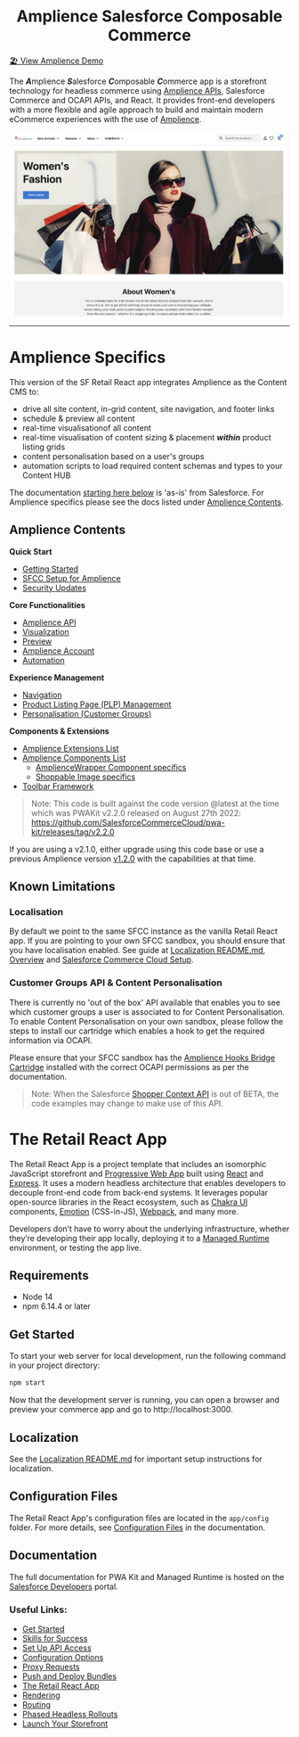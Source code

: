 <div align="center">
<h1>Amplience Salesforce Composable Commerce</h1>
</div>

[🏖️ View Amplience Demo](https://ascc-production.mobify-storefront.com/)

The ***A***mplience ***S***alesforce ***C***omposable ***C***ommerce app is a storefront technology for headless commerce using [Amplience APIs](https://amplience.com/docs/integration/reference.html), Salesforce Commerce and OCAPI APIs, and React. It provides front-end developers with a more flexible and agile approach to build and maintain modern eCommerce experiences with the use of [Amplience](https://amplience.com/).

![Amplience PWA Kit Banner)](./docs/amplience/media/amplience-sfcc-composable.png)

___

# Amplience Specifics

This version of the SF Retail React app integrates Amplience as the Content CMS to:
 - drive all site content, in-grid content, site navigation, and footer links
 - schedule & preview all content
 - real-time visualisationof all content
 - real-time visualisation of content sizing & placement ***within*** product listing grids
 - content personalisation based on a user's groups 
 - automation scripts to load required content schemas and types to your Content HUB 
 
 The documentation [starting here below](#the-retail-react-app) is 'as-is' from Salesforce. For Amplience specifics please see the docs listed under [Amplience Contents](#amplience-contents).
 
## Amplience Contents
**Quick Start**
* [Getting Started](./docs/amplience/getting-started.md)
* [SFCC Setup for Amplience](./docs/amplience/sfcc-setup.md)
* [Security Updates](./docs/amplience/security-updates.md) 

**Core Functionalities**
* [Amplience API](./docs/amplience/amplience-api.md)
* [Visualization](docs/amplience/visualization.md)
* [Preview](docs/amplience/preview.md)
* [Amplience Account](docs/amplience/amplience-account.md)
* [Automation](docs/amplience/automation.md)

**Experience Management**
* [Navigation](./docs/amplience/navigation.md)
* [Product Listing Page (PLP) Management](./docs/amplience/product-listing-page-management.md)
* [Personalisation (Customer Groups)](docs/amplience/personalisation.md)

**Components & Extensions**
* [Amplience Extensions List](./docs/amplience/amplience-extensions-list.md)
* [Amplience Components List](./docs/amplience/amplience-components-list.md)
  * [AmplienceWrapper Component specifics](./docs/amplience/ampliencewrapper-component.md)
  * [Shoppable Image specifics](docs/amplience/shoppable-image-component.md)
* [Toolbar Framework](docs/amplience/toolbar-framework.md)

> Note: This code is built against the code version @latest at the time which was PWAKit v2.2.0 released on August 27th 2022: https://github.com/SalesforceCommerceCloud/pwa-kit/releases/tag/v2.2.0

If you are using a v2.1.0, either upgrade using this code base or use a previous Amplience version [v1.2.0](https://github.com/amplience/amplience-sfcc-composable-commerce/releases/tag/v1.2.0) with the capabilities at that time.

## Known Limitations

### Localisation
By default we point to the same SFCC instance as the vanilla Retail React app. If you are pointing to your own SFCC sandbox, you should ensure that you have localisation enabled. See guide at [Localization README.md](./app/translations/README.md), [Overview](./docs/amplience/getting-started.md) and  [Salesforce Commerce Cloud Setup](./docs/amplience/sfcc-setup.md).

### Customer Groups API & Content Personalisation
There is currently no 'out of the box' API available that enables you to see which customer groups a user is associated to for Content Personalisation. To enable Content Personalisation on your own sandbox, please follow the steps to install our cartridge which enables a hook to get the required information via OCAPI.

Please ensure that your SFCC sandbox has the [Amplience Hooks Bridge Cartridge](https://github.com/amplience/amplience-sfcc-hooksbridge) installed with the correct OCAPI permissions as per the documentation.

> Note: When the Salesforce [Shopper Context API](https://developer.salesforce.com/docs/commerce/commerce-api/references/shopper-context) is out of BETA, the code examples may change to make use of this API.


# The Retail React App

The Retail React App is a project template that includes an isomorphic JavaScript storefront and [Progressive Web App](https://developer.mozilla.org/en-US/docs/Web/Progressive_web_apps) built using [React](https://reactjs.org/) and [Express](https://expressjs.com/). It uses a modern headless architecture that enables developers to decouple front-end code from back-end systems. It leverages popular open-source libraries in the React ecosystem, such as [Chakra UI](https://chakra-ui.com/) components, [Emotion](https://emotion.sh/docs/introduction) (CSS-in-JS), [Webpack](https://webpack.js.org/), and many more.

Developers don’t have to worry about the underlying infrastructure, whether they’re developing their app locally, deploying it to a [Managed Runtime](https://developer.salesforce.com/docs/commerce/pwa-kit-managed-runtime/guide/mrt-overview.html) environment, or testing the app live.

## Requirements

-   Node 14
-   npm 6.14.4 or later

## Get Started

To start your web server for local development, run the following command in your project directory:

```bash
npm start
```

Now that the development server is running, you can open a browser and preview your commerce app and go to http://localhost:3000.

## Localization

See the [Localization README.md](./app/translations/README.md) for important setup instructions for localization.

## Configuration Files

The Retail React App's configuration files are located in the `app/config` folder. For more details, see [Configuration Files](https://developer.salesforce.com/docs/commerce/pwa-kit-managed-runtime/guide/configuration-options.html) in the documentation.

## Documentation

The full documentation for PWA Kit and Managed Runtime is hosted on the [Salesforce Developers](https://developer.salesforce.com/docs/commerce/pwa-kit-managed-runtime/overview) portal.

### Useful Links:

-   [Get Started](https://developer.salesforce.com/docs/commerce/pwa-kit-managed-runtime/guide/getting-started.html)
-   [Skills for Success](https://developer.salesforce.com/docs/commerce/pwa-kit-managed-runtime/guide/skills-for-success.html)
-   [Set Up API Access](https://developer.salesforce.com/docs/commerce/pwa-kit-managed-runtime/guide/setting-up-api-access.html)
-   [Configuration Options](https://developer.salesforce.com/docs/commerce/pwa-kit-managed-runtime/guide/configuration-options.html)
-   [Proxy Requests](https://developer.salesforce.com/docs/commerce/pwa-kit-managed-runtime/guide/proxying-requests.html)
-   [Push and Deploy Bundles](https://developer.salesforce.com/docs/commerce/pwa-kit-managed-runtime/guide/pushing-and-deploying-bundles.html)
-   [The Retail React App](https://developer.salesforce.com/docs/commerce/pwa-kit-managed-runtime/guide/retail-react-app.html)
-   [Rendering](https://developer.salesforce.com/docs/commerce/pwa-kit-managed-runtime/guide/rendering.html)
-   [Routing](https://developer.salesforce.com/docs/commerce/pwa-kit-managed-runtime/guide/routing.html)
-   [Phased Headless Rollouts](https://developer.salesforce.com/docs/commerce/pwa-kit-managed-runtime/guide/phased-headless-rollouts.html)
-   [Launch Your Storefront](https://developer.salesforce.com/docs/commerce/pwa-kit-managed-runtime/guide/launching-your-storefront.html)
